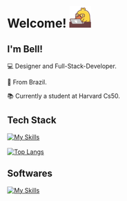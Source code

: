 # Welcome! <img src="/giphy.gif" width="50">

 

## I'm Bell!

 

:computer: Designer and Full-Stack-Developer.

:house_with_garden: From Brazil.

:books: Currently a student at Harvard Cs50.

 

## Tech Stack

[![My Skills](https://skillicons.dev/icons?i=js,html,css,git,nodejs,react,vite,sqlite,jest&perline=5)](https://skillicons.dev)
</br>
</br>
[![Top Langs](https://github-readme-stats.vercel.app/api/top-langs/?username=Bell006)](https://github.com/anuraghazra/github-readme-stats)

## Softwares
[![My Skills](https://skillicons.dev/icons?i=figma,ai,ps,pr,xd&perline=5)](https://skillicons.dev)

</br>
</br>


